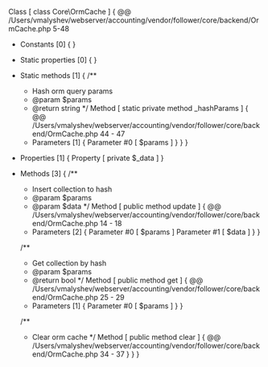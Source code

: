 Class [ <user> class Core\OrmCache ] {
  @@ /Users/vmalyshev/webserver/accounting/vendor/follower/core/backend/OrmCache.php 5-48

  - Constants [0] {
  }

  - Static properties [0] {
  }

  - Static methods [1] {
    /**
	 * Hash orm query params
	 * @param $params
	 * @return string
	 */
    Method [ <user> static private method _hashParams ] {
      @@ /Users/vmalyshev/webserver/accounting/vendor/follower/core/backend/OrmCache.php 44 - 47

      - Parameters [1] {
        Parameter #0 [ <required> $params ]
      }
    }
  }

  - Properties [1] {
    Property [ <default> private $_data ]
  }

  - Methods [3] {
    /**
	 * Insert collection to hash
	 * @param $params
	 * @param $data
	 */
    Method [ <user> public method update ] {
      @@ /Users/vmalyshev/webserver/accounting/vendor/follower/core/backend/OrmCache.php 14 - 18

      - Parameters [2] {
        Parameter #0 [ <required> $params ]
        Parameter #1 [ <required> $data ]
      }
    }

    /**
	 * Get collection by hash
	 * @param $params
	 * @return bool
	 */
    Method [ <user> public method get ] {
      @@ /Users/vmalyshev/webserver/accounting/vendor/follower/core/backend/OrmCache.php 25 - 29

      - Parameters [1] {
        Parameter #0 [ <required> $params ]
      }
    }

    /**
	 * Clear orm cache
	 */
    Method [ <user> public method clear ] {
      @@ /Users/vmalyshev/webserver/accounting/vendor/follower/core/backend/OrmCache.php 34 - 37
    }
  }
}
